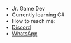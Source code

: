 - Jr. Game Dev
- Currently learning C#
- How to reach me:
- [Discord](https://discord.com/users/719513697730691113)
- [WhatsApp](https://api.whatsapp.com/send?phone=+34722184586)
